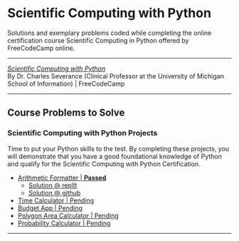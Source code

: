 # Scientific Computing with Python
Solutions and exemplary problems coded while completing the online certification course Scientific Computing in Python offered by FreeCodeCamp online.

--- 

*[Scientific Computing with Python](https://www.freecodecamp.org/learn/scientific-computing-with-python/)* <br>
By Dr. Charles Severance (Clinical Professor at the University of Michigan School of Information)  |   FreeCodeCamp 

---

## Course Problems to Solve
### Scientific Computing with Python Projects

Time to put your Python skills to the test. By completing these projects, you will demonstrate that you have a good foundational knowledge of Python and qualify for the Scientific Computing with Python Certification.

- [Arithmetic Formatter | **Passed**](https://www.freecodecamp.org/learn/scientific-computing-with-python/scientific-computing-with-python-projects/arithmetic-formatter) 
  - [Solution @ replIt](https://replit.com/@gasingh/boilerplate-arithmetic-formatter#arithmetic_arranger.py)
  - [Solution @ github](https://github.com/gasingh/pythonScientificComputing_freeCodeCamp/blob/main/01_arithmetic_arranger__CODE.py)
- [Time Calculator | Pending](https://www.freecodecamp.org/learn/scientific-computing-with-python/scientific-computing-with-python-projects/time-calculator)
- [Budget App | Pending](https://www.freecodecamp.org/learn/scientific-computing-with-python/scientific-computing-with-python-projects/budget-app)
- [Polygon Area Calculator | Pending](https://www.freecodecamp.org/learn/scientific-computing-with-python/scientific-computing-with-python-projects/polygon-area-calculator)
- [Probability Calculator | Pending](https://www.freecodecamp.org/learn/scientific-computing-with-python/scientific-computing-with-python-projects/probability-calculator)

---
